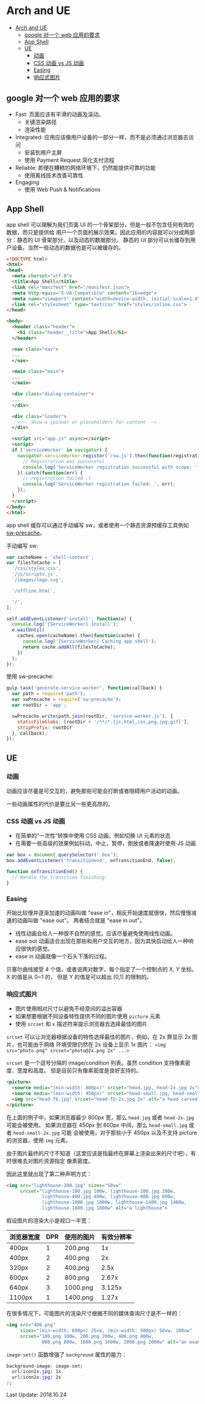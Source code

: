 # Arch and UE

<!-- TOC -->

- [Arch and UE](#arch-and-ue)
  - [google 对一个 web 应用的要求](#google-对一个-web-应用的要求)
  - [App Shell](#app-shell)
  - [UE](#ue)
    - [动画](#动画)
    - [CSS 动画 vs JS 动画](#css-动画-vs-js-动画)
    - [Easing](#easing)
    - [响应式图片](#响应式图片)

<!-- /TOC -->

## google 对一个 web 应用的要求

+ Fast: 页面应该有平滑的动画及滚动。
  - 关键渲染路径
  - 渲染性能
+ Integrated: 应用应该像用户设备的一部分一样，而不是必须通过浏览器去访问
  - 安装到用户主屏
  - 使用 Payment Request 简化支付流程
+ Reliable: 即便在糟糕的网络环境下，仍然能提供可靠的功能
  - 使用离线技术改善可靠性
+ Engaging
  - 使用 Web Push & Notifications

## App Shell

app shell 可以理解为我们页面 UI 的一个骨架部分，但是一般不包含任何有效的数据，而只是提供给
用户一个页面的展示效果。因此应用的内容就可以分成两部分：静态的 UI 骨架部分，以及动态的数据部分。
静态的 UI 部分可以长缓存到用户设备。当然一些动态的数据也是可以被缓存的。    

```html
<!DOCTYPE html>
<html>
<head>
  <meta charset="utf-8">
  <title>App Shell</title>
  <link rel="manifest" href="/manifest.json">
  <meta http-equiv="X-UA-Compatible" content="IE=edge">
  <meta name="viewport" content="width=device-width, initial-scale=1.0">
  <link rel="stylesheet" type="text/css" href="styles/inline.css">
</head>

<body>
  <header class="header">
    <h1 class="header__title">App Shell</h1>
  </header>

  <nav class="nav">
  ...
  </nav>

  <main class="main">
  ...
  </main>

  <div class="dialog-container">
  ...
  </div>

  <div class="loader">
    <!-- Show a spinner or placeholders for content -->
  </div>

  <script src="app.js" async></script>
  <script>
  if ('serviceWorker' in navigator) {
    navigator.serviceWorker.register('/sw.js').then(function(registration) {
      // Registration was successful
      console.log('ServiceWorker registration successful with scope: ', registration.scope);
    }).catch(function(err) {
      // registration failed :(
      console.log('ServiceWorker registration failed: ', err);
    });
  }
  </script>
</body>
</html>
```    

app shell 缓存可以通过手动编写 sw，或者使用一个静态资源预缓存工具例如 [sw-precache](https://github.com/googlechrome/sw-precache)。    

手动编写 sw:   

```js
var cacheName = 'shell-content';
var filesToCache = [
  '/css/styles.css',
  '/js/scripts.js',
  '/images/logo.svg',

  '/offline.html',

  '/',
];

self.addEventListener('install', function(e) {
  console.log('[ServiceWorker] Install');
  e.waitUntil(
    caches.open(cacheName).then(function(cache) {
      console.log('[ServiceWorker] Caching app shell');
      return cache.addAll(filesToCache);
    })
  );
});
```    

使用 sw-precache:   

```js
gulp.task('generate-service-worker', function(callback) {
  var path = require('path');
  var swPrecache = require('sw-precache');
  var rootDir = 'app';

  swPrecache.write(path.join(rootDir, 'service-worker.js'), {
    staticFileGlobs: [rootDir + '/**/*.{js,html,css,png,jpg,gif}'],
    stripPrefix: rootDir
  }, callback);
});
```    

## UE

### 动画

动画应该尽量是可交互的，避免那些可能会打断或者阻碍用户活动的动画。   

一些动画属性的代价是要比另一些更高昂的。   

### CSS 动画 vs JS 动画

+ 在简单的“一次性”转换中使用 CSS 动画，例如切换 UI 元素的状态
+ 在需要一些高级的效果例如抖动，中止，暂停，倒放或者降速时使用 JS 动画

```js
var box = document.querySelector('.box');
box.addEventListener('transitionend', onTransitionEnd, false);

function onTransitionEnd() {
  // Handle the transition finishing.
}
```    

### Easing

开始比较慢并逐渐加速的动画叫做 "ease in"，相反开始速度就很快，然后慢慢减速的动画叫做 "ease out"。
两者结合就是 "ease in out"。   

+ 线性动画会给人一种很不自然的感觉。应该尽量避免使用线性动画。
+ ease out 动画适合出现在那些和用户交互的地方，因为其快启动给人一种响应很快的感觉。
+ ease in 动画就像一个石头下落的过程。   

贝塞尔曲线接受 4 个值，或者说两对数字，每个指定了一个控制点的 X, Y 坐标。X 的值是从 0~1 的，
但是 Y 的值是可以超出 \[0,1] 的限制的。   

### 响应式图片

+ 图片使用相对尺寸以避免不经意间的溢出容器
+ 如果想要根据不同设备特性提供不同的图片使用 `picture` 元素
+ 使用 `srcset` 和 `x` 描述符来提示浏览器去选择最佳的图片    

`srcset` 可以让浏览器根据设备的特性选择最佳的图片，例如，在 2x 屏显示 2x 图片，也可能由于网络
环境受限仍然在 2x 设备上显示 1x 图片： `<img src="photo.png" srcset="photo@2x.png 2x" ...>`   

`srcset` 是一个逗号分隔的 image/condition 列表。虽然 condition 支持像素密度、宽度和高度。
但是目前只有像素密度是良好支持的。    

```html
<picture>
  <source media="(min-width: 800px)" srcset="head.jpg, head-2x.jpg 2x">
  <source media="(min-width: 450px)" srcset="head-small.jpg, head-small-2x.jpg 2x">
  <img src="head-fb.jpg" srcset="head-fb-2x.jpg 2x" alt="a head carved out of wood">
</picture>
```    

在上面的例子中，如果浏览器最少 800px 宽，那么 `head.jpg` 或者 `head-2x.jpg` 可能会被使用。
如果浏览器在 450px 到 800px 中间，那么 `head-small.jpg` 或者 `head-small-2x.jpg` 可能
会被使用，对于那些小于 450px 以及不支持 picture 的浏览器，使用 `img` 元素。    

由于图片最终的尺寸不知道（这里应该是指最终在屏幕上渲染出来的尺寸吧），有时很难去对图片资源指定
像素密度。    

因此这里就出现了第二种声明方式：    

```html
<img src="lighthouse-200.jpg" sizes="50vw"
     srcset="lighthouse-100.jpg 100w, lighthouse-200.jpg 200w,
             lighthouse-400.jpg 400w, lighthouse-800.jpg 800w,
             lighthouse-1000.jpg 1000w, lighthouse-1400.jpg 1400w,
             lighthouse-1800.jpg 1800w" alt="a lighthouse">
```     

假设图片的渲染大小是视口一半宽：    


浏览器宽度 | DPR | 使用的图片 | 有效分辨率
---------|----------|---------|---------
 400px | 1 | 200.png | 1x
 400px | 2 | 400.png | 2x
 320px | 2 | 400.png | 2.5x
 600px | 2 | 800.png | 2.67x
 640px | 3 | 1000.png | 3.125x
 1100px | 1 | 1400.png | 1.27x    

在很多情况下，可能图片的渲染尺寸根据不同的媒体查询尺寸是不一样的：   

```html
<img src="400.png" 
     sizes="(min-width: 600px) 25vw, (min-width: 500px) 50vw, 100vw"
     srcset="100.png 100w, 200.png 200w, 400.png 400w,
             800.png 800w, 1600.png 1600w, 2000.png 2000w" alt="an example image">
```    

`image-set()` 函数增强了 `background` 属性的能力：   

```css
background-image: image-set(
  url(icon1x.jpg) 1x,
  url(icon2x.jpg) 2x
);
```    

Last Update: 2018.10.24   